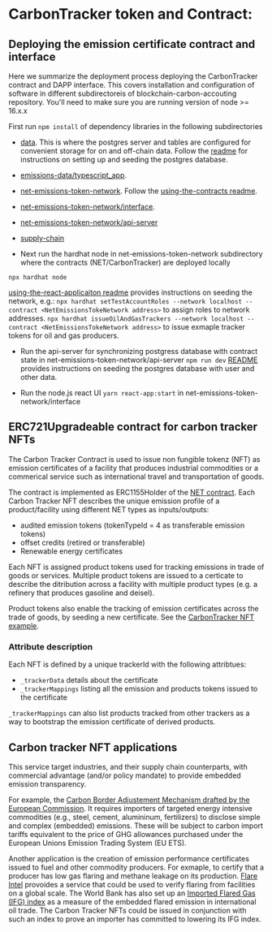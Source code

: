 # CarbonTracker token and Contract:

## Deploying the emission certificate contract and interface

Here we summarize the deployment process deploying the CarbonTracker contract and DAPP interface. This covers installation and configuration of software in different subdirectoreis of blockchain-carbon-accouting repository. You'll need to make sure you are running version of node >= 16.x.x

First run `npm install` of dependency libraries in the following subdirectories
- [data](https://github.com/hyperledger-labs/blockchain-carbon-accounting/blob/main/data). This is where the postgres server and tables are configured for convenient storage for on and off-chain data. Follow the [readme](https://github.com/hyperledger-labs/blockchain-carbon-accounting/blob/main/data/postgres/README.md) for instructions on setting up and seeding the postgres database.
- [emissions-data/typescript_app](https://github.com/hyperledger-labs/blockchain-carbon-accounting/blob/main/emissions-data/typescript_app).
- [net-emissions-token-network](https://github.com/hyperledger-labs/blockchain-carbon-accounting/blob/main/net-emissions-token-network). Follow the [using-the-contracts readme](https://github.com/hyperledger-labs/blockchain-carbon-accounting/blob/main/net-emissions-token-network/docs/using-the-contracts.md).
- [net-emissions-token-network/interface](https://github.com/hyperledger-labs/blockchain-carbon-accounting/blob/main/net-emissions-token-network/interface).
- [net-emissions-token-network/api-server](https://github.com/hyperledger-labs/blockchain-carbon-accounting/blob/main/net-emissions-token-network/api-server)
- [supply-chain](https://github.com/hyperledger-labs/blockchain-carbon-accounting/blob/main/net-emissions-token-network/supply-chain)
 
- Next run the hardhat node in net-emissions-token-network subdirectory where the contracts (NET/CarbonTracker) are deployed locally
```
npx hardhat node
```
[using-the-react-applicaiton readme](https://github.com/hyperledger-labs/blockchain-carbon-accounting/blob/main/net-emissions-token-network/docs/using-the-contracts.md) provides instructions on seeding the network, e.g.:
```npx hardhat setTestAccountRoles --network localhost --contract <NetEmissionsTokeNetwork address>``` 
to assign roles to network addresses.
```npx hardhat issueOilAndGasTrackers --network localhost --contract <NetEmissionsTokeNetwork address>``` 
to issue exmaple tracker tokens for oil and gas producers.

- Run the api-server for synchronizing postgress database with contract state in net-emissions-token-network/api-server
```npm run dev``` 
[README](https://github.com/hyperledger-labs/blockchain-carbon-accounting/blob/main/net-emissions-token-network/api-server/README.md) provides instructions on seeding the postgres database with user and other data.

- Run the node.js react UI
`yarn react-app:start` in net-emissions-token-network/interface 





## ERC721Upgradeable contract for carbon tracker NFTs

The Carbon Tracker Contract is used to issue non fungible tokenz (NFT) as emission certificates of a facility that produces industrial commodities or a commerical service such as international travel and transportation of goods.

The contract is implemented as ERC1155Holder of the [NET contract](https://github.com/hyperledger-labs/blockchain-carbon-accounting/blob/main/net-emissions-token-network/contracts/NetEmissionsTokenNetwork.sol). Each Carbon Tracker NFT describes the unique emission profile of a product/facility using different NET types as inputs/outputs:
    
- audited emission tokens (tokenTypeId = 4 as transferable emission tokens) 
- offset credits (retired or transferable)
- Renewable energy certificates

Each NFT is assigned product tokens used for tracking emissions in trade of goods or services. Multiple product tokens are issued to a certicate to describe the ditribution across a facility with multiple product types (e.g. a refinery that produces gasoline and deisel).

Product tokens also enable the tracking of emission certificates across the trade of goods, by seeding a new certificate. See the [CarbonTracker NFT example](#carbon-tracker-nft-example).


### Attribute description  

Each NFT is defined by a unique trackerId with the following attribtues:
- `_trackerData` details about the certificate
- `_trackerMappings` listing all the emission and products tokens issued to the certificate

`_trackerMappings` can also list  products tracked from other trackers as a way to bootstrap the emission certificate of derived products.

## Carbon tracker NFT applications

This service target industries, and their supply chain counterparts, with commercial advantage (and/or policy mandate) to provide embedded emission transparency. 

For example, the [Carbon Border Adjustement Mechanism drafted by the European Commission](https://ec.europa.eu/info/sites/default/files/carbon_border_adjustment_mechanism_0.pdf). It requires importers of targeted energy intensive commodities (e.g., steel, cement, alumininum, fertilizers) to disclose simple and complex (embedded) emissions. These will be subject to carbon import tariffs equivalent to the price of GHG allowances purchased under the European Unions Emission Trading System (EU ETS).  

Another application is the creation of emission performance certificates issued to fuel and other commodity producers. For exmaple, to certify that a producer has low gas flaring and methane leakage on its production. [Flare Intel](https://flareintel.com/) provoides a service that could be used to verify flaring from facilities on a global scale. The World Bank has also set up an [Imported Flared Gas (IFG) index](https://www.ggfrdata.org/#imported-flare-gas-index) as a measure of the embedded flared emission in international oil trade. The Carbon Tracker NFTs could be issued in conjunction with such an index to prove an importer has committed to lowering its IFG index.


